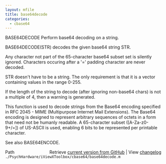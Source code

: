 ```yaml
---
layout: mfile
title: base64decode
categories:
  - cbase64
---
```


BASE64DECODE Perform base64 decoding on a string.

   BASE64DECODE\(STR\) decodes the given base64 string STR.

   Any character not part of the 65\-character base64 subset set is silently
   ignored.  Characters occuring after a '=' padding character are never
   decoded.

   STR doesn't have to be a string.  The only requirement is that it is a
   vector containing values in the range 0\-255.

   If the length of the string to decode \(after ignoring non\-base64 chars\) is
   not a multiple of 4, then a warning is generated.

   This function is used to decode strings from the Base64 encoding specified
   in RFC 2045 \- MIME \(Multipurpose Internet Mail Extensions\).  The Base64
   encoding is designed to represent arbitrary sequences of octets in a form
   that need not be humanly readable.  A 65\-character subset \(\[A\-Za\-z0\-9\+/=\]\)
   of US\-ASCII is used, enabling 6 bits to be represented per printable
   character.

   See also BASE64ENCODE.


<div class="code_header" style="text-align:right;">
  <span style="float:left;">Path&nbsp;&nbsp;</span> <span class="counter">Retrieve <a href=
  "https://raw.github.com/Psychtoolbox-3/Psychtoolbox-3/beta/./PsychHardware/iViewXToolbox/cbase64/base64decode.m">current version from GitHub</a> | View <a href=
  "https://github.com/Psychtoolbox-3/Psychtoolbox-3/commits/beta/./PsychHardware/iViewXToolbox/cbase64/base64decode.m">changelog</a></span>
</div>
<div class="code">
  <code>./PsychHardware/iViewXToolbox/cbase64/base64decode.m</code>
</div>
